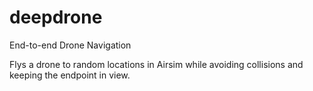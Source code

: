 # deepdrone
End-to-end Drone Navigation

Flys a drone to random locations in Airsim while avoiding collisions and keeping the endpoint in view.
